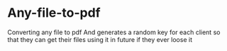 # Any-file-to-pdf
Converting any file to pdf
And generates a random key for each client so that they can get their files using it in future if they ever loose it
